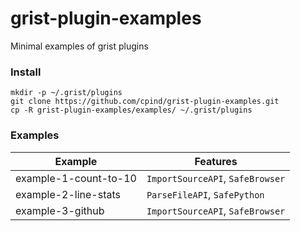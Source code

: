 # grist-plugin-examples

Minimal examples of grist plugins

### Install

```
mkdir -p ~/.grist/plugins
git clone https://github.com/cpind/grist-plugin-examples.git
cp -R grist-plugin-examples/examples/ ~/.grist/plugins
```

### Examples
|Example|Features|
|-------|--------|
|example-1-count-to-10|`ImportSourceAPI`, `SafeBrowser`|
|example-2-line-stats|`ParseFileAPI`, `SafePython`|
|example-3-github|`ImportSourceAPI`, `SafeBrowser`|
